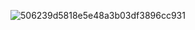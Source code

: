 ![506239d5818e5e48a3b03df3896cc931](https://user-images.githubusercontent.com/14946533/206619192-b5bc4236-06e3-4f73-8688-8e7ad8d566d5.gif)


<!---
lee-t/lee-t is a ✨ special ✨ repository because its `README.md` (this file) appears on your GitHub profile.
You can click the Preview link to take a look at your changes.
--->
